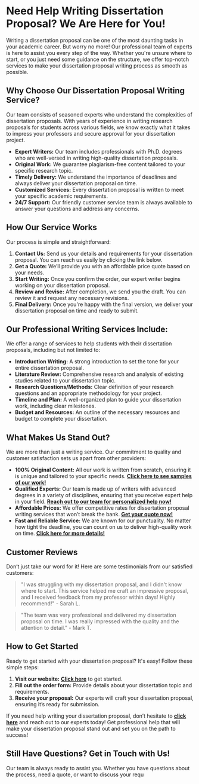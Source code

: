 # Need Help Writing Dissertation Proposal? We Are Here for You!

Writing a dissertation proposal can be one of the most daunting tasks in your academic career. But worry no more! Our professional team of experts is here to assist you every step of the way. Whether you're unsure where to start, or you just need some guidance on the structure, we offer top-notch services to make your dissertation proposal writing process as smooth as possible.

## Why Choose Our Dissertation Proposal Writing Service?

Our team consists of seasoned experts who understand the complexities of dissertation proposals. With years of experience in writing research proposals for students across various fields, we know exactly what it takes to impress your professors and secure approval for your dissertation project.

- **Expert Writers:** Our team includes professionals with Ph.D. degrees who are well-versed in writing high-quality dissertation proposals.
- **Original Work:** We guarantee plagiarism-free content tailored to your specific research topic.
- **Timely Delivery:** We understand the importance of deadlines and always deliver your dissertation proposal on time.
- **Customized Services:** Every dissertation proposal is written to meet your specific academic requirements.
- **24/7 Support:** Our friendly customer service team is always available to answer your questions and address any concerns.

## How Our Service Works

Our process is simple and straightforward:

1. **Contact Us:** Send us your details and requirements for your dissertation proposal. You can reach us easily by clicking the link below.
2. **Get a Quote:** We’ll provide you with an affordable price quote based on your needs.
3. **Start Writing:** Once you confirm the order, our expert writer begins working on your dissertation proposal.
4. **Review and Revise:** After completion, we send you the draft. You can review it and request any necessary revisions.
5. **Final Delivery:** Once you're happy with the final version, we deliver your dissertation proposal on time and ready to submit.

## Our Professional Writing Services Include:

We offer a range of services to help students with their dissertation proposals, including but not limited to:

- **Introduction Writing:** A strong introduction to set the tone for your entire dissertation proposal.
- **Literature Review:** Comprehensive research and analysis of existing studies related to your dissertation topic.
- **Research Questions/Methods:** Clear definition of your research questions and an appropriate methodology for your project.
- **Timeline and Plan:** A well-organized plan to guide your dissertation work, including clear milestones.
- **Budget and Resources:** An outline of the necessary resources and budget to complete your dissertation.

## What Makes Us Stand Out?

We are more than just a writing service. Our commitment to quality and customer satisfaction sets us apart from other providers:

- **100% Original Content:** All our work is written from scratch, ensuring it is unique and tailored to your specific needs. **[Click here to see samples of our work!](https://tinyurl.com/topessay?keyword=help+writing+dissertation+proposal)**
- **Qualified Experts:** Our team is made up of writers with advanced degrees in a variety of disciplines, ensuring that you receive expert help in your field. **[Reach out to our team for personalized help now!](https://tinyurl.com/topessay?keyword=help+writing+dissertation+proposal)**
- **Affordable Prices:** We offer competitive rates for dissertation proposal writing services that won’t break the bank. **[Get your quote now!](https://tinyurl.com/topessay?keyword=help+writing+dissertation+proposal)**
- **Fast and Reliable Service:** We are known for our punctuality. No matter how tight the deadline, you can count on us to deliver high-quality work on time. **[Click here for more details!](https://tinyurl.com/topessay?keyword=help+writing+dissertation+proposal)**

## Customer Reviews

Don’t just take our word for it! Here are some testimonials from our satisfied customers:

> "I was struggling with my dissertation proposal, and I didn't know where to start. This service helped me craft an impressive proposal, and I received feedback from my professor within days! Highly recommend!" - Sarah L.

> "The team was very professional and delivered my dissertation proposal on time. I was really impressed with the quality and the attention to detail." - Mark T.

## How to Get Started

Ready to get started with your dissertation proposal? It's easy! Follow these simple steps:

1. **Visit our website:** **[Click here](https://tinyurl.com/topessay?keyword=help+writing+dissertation+proposal)** to get started.
2. **Fill out the order form:** Provide details about your dissertation topic and requirements.
3. **Receive your proposal:** Our experts will craft your dissertation proposal, ensuring it’s ready for submission.

If you need help writing your dissertation proposal, don’t hesitate to **[click here](https://tinyurl.com/topessay?keyword=help+writing+dissertation+proposal)** and reach out to our experts today! Get professional help that will make your dissertation proposal stand out and set you on the path to success!

## Still Have Questions? Get in Touch with Us!

Our team is always ready to assist you. Whether you have questions about the process, need a quote, or want to discuss your requ

